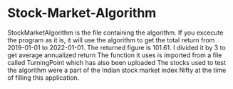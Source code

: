 # Stock-Market-Algorithm
StockMarketAlgorithm is the file containing the algorithm. If you excecute the program as it is, it will use the algorithm to get the total return from 2019-01-01 to 2022-01-01. The returned figure is 101.61. I divided it by 3 to get average annualized return
The function it uses is imported from a file called TurningPoint which has also been uploaded
The stocks used to test the algorithm were a part of the Indian stock market index Nifty at the time of filling this application.

